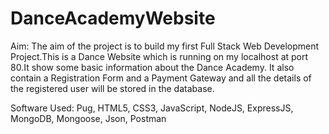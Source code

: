 # DanceAcademyWebsite

Aim: The aim of the project is to build my first Full Stack Web Development Project.This is a Dance Website which is running on my localhost at port 80.It show some basic information about the Dance Academy. It also contain a Registration Form and a Payment Gateway and all the details of the registered user will be stored in the database.

Software Used: Pug, HTML5, CSS3, JavaScript, NodeJS, ExpressJS, MongoDB, Mongoose, Json, Postman

